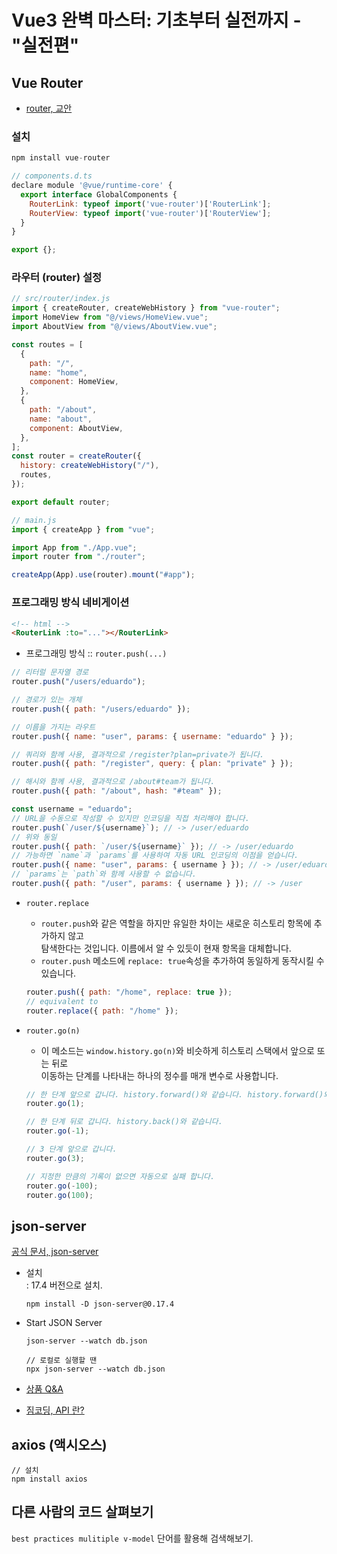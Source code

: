 # Vue3 완벽 마스터: 기초부터 실전까지 - "실전편"

## Vue Router

- [router, 교안](https://gymcoding.notion.site/VueRouter_2-777f4d5d58694ab88246df49599a1317)

### 설치

```javascript
npm install vue-router
```

```javascript
// components.d.ts
declare module '@vue/runtime-core' {
  export interface GlobalComponents {
    RouterLink: typeof import('vue-router')['RouterLink'];
    RouterView: typeof import('vue-router')['RouterView'];
  }
}

export {};
```

### 라우터 (router) 설정

```javascript
// src/router/index.js
import { createRouter, createWebHistory } from "vue-router";
import HomeView from "@/views/HomeView.vue";
import AboutView from "@/views/AboutView.vue";

const routes = [
  {
    path: "/",
    name: "home",
    component: HomeView,
  },
  {
    path: "/about",
    name: "about",
    component: AboutView,
  },
];
const router = createRouter({
  history: createWebHistory("/"),
  routes,
});

export default router;
```

```javascript
// main.js
import { createApp } from "vue";

import App from "./App.vue";
import router from "./router";

createApp(App).use(router).mount("#app");
```

### 프로그래밍 방식 네비게이션

```HTML
<!-- html -->
<RouterLink :to="..."></RouterLink>
```

- 프로그래밍 방식 :: `router.push(...)`

```javascript
// 리터럴 문자열 경로
router.push("/users/eduardo");

// 경로가 있는 개체
router.push({ path: "/users/eduardo" });

// 이름을 가지는 라우트
router.push({ name: "user", params: { username: "eduardo" } });

// 쿼리와 함께 사용, 결과적으로 /register?plan=private가 됩니다.
router.push({ path: "/register", query: { plan: "private" } });

// 해시와 함께 사용, 결과적으로 /about#team가 됩니다.
router.push({ path: "/about", hash: "#team" });
```

```javascript
const username = "eduardo";
// URL을 수동으로 작성할 수 있지만 인코딩을 직접 처리해야 합니다.
router.push(`/user/${username}`); // -> /user/eduardo
// 위와 동일
router.push({ path: `/user/${username}` }); // -> /user/eduardo
// 가능하면 `name`과 `params`를 사용하여 자동 URL 인코딩의 이점을 얻습니다.
router.push({ name: "user", params: { username } }); // -> /user/eduardo
// `params`는 `path`와 함께 사용할 수 없습니다.
router.push({ path: "/user", params: { username } }); // -> /user
```

- `router.replace`

  - `router.push`와 같은 역할을 하지만 유일한 차이는 새로운 히스토리 항목에 추가하지 않고<br />
    탐색한다는 것입니다. 이름에서 알 수 있듯이 현재 항목을 대체합니다.
  - `router.push` 메소드에 `replace: true`속성을 추가하여 동일하게 동작시킬 수 있습니다.

  ```javascript
  router.push({ path: "/home", replace: true });
  // equivalent to
  router.replace({ path: "/home" });
  ```

- `router.go(n)`

  - 이 메소드는 `window.history.go(n)`와 비슷하게 히스토리 스택에서 앞으로 또는 뒤로<br />
    이동하는 단계를 나타내는 하나의 정수를 매개 변수로 사용합니다.

  ```javascript
  // 한 단계 앞으로 갑니다. history.forward()와 같습니다. history.forward()와 같습니다.
  router.go(1);

  // 한 단계 뒤로 갑니다. history.back()와 같습니다.
  router.go(-1);

  // 3 단계 앞으로 갑니다.
  router.go(3);

  // 지정한 만큼의 기록이 없으면 자동으로 실패 합니다.
  router.go(-100);
  router.go(100);
  ```

## json-server

[공식 문서, json-server](https://github.com/typicode/json-server/tree/v0.17.4)

- 설치<br />: 17.4 버전으로 설치.
  ```
  npm install -D json-server@0.17.4
  ```
- Start JSON Server

  ```
  json-server --watch db.json

  // 로컬로 실행할 땐
  npx json-server --watch db.json
  ```

- [상품 Q&A](https://www.inflearn.com/community/questions/1132115/%EC%83%81%EC%84%B8%EA%B2%8C%EC%8B%9C%EA%B8%80-%EC%A1%B0%ED%9A%8C%EC%8B%9C-%EC%97%90%EB%9F%AC%EA%B0%80-%EB%B0%9C%EC%83%9D%ED%95%A9%EB%8B%88%EB%8B%A4)

- [짐코딩, API 란?](https://youtu.be/Jg3FFBLyhK0?si=U-ltG3O1k_FQiC7a)

## axios (액시오스)

```
// 설치
npm install axios
```

## 다른 사람의 코드 살펴보기

`best practices mulitiple v-model` 단어를 활용해 검색해보기.
